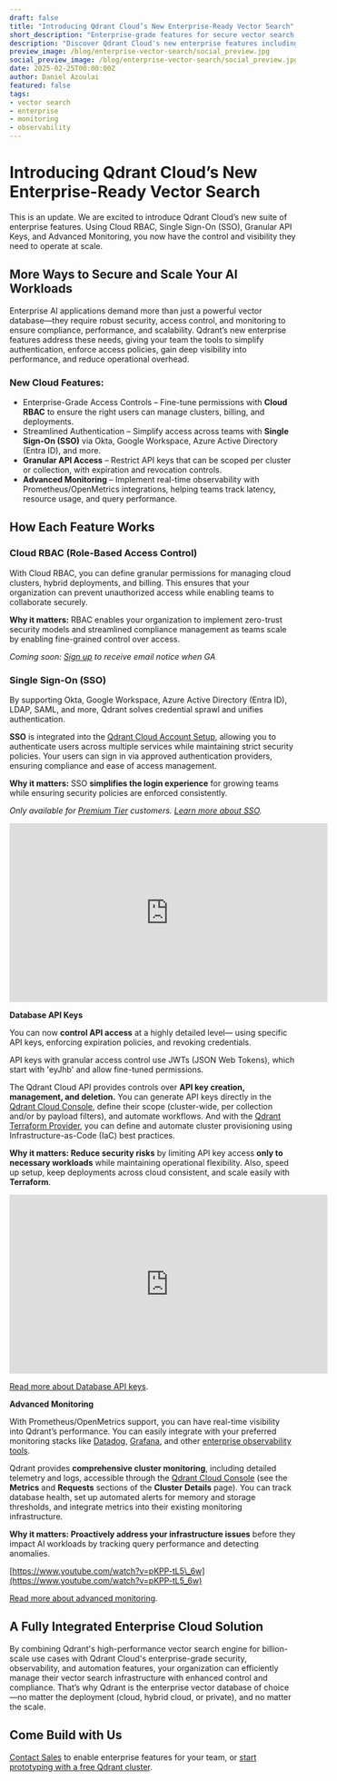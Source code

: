 ```yaml
---
draft: false
title: "Introducing Qdrant Cloud’s New Enterprise-Ready Vector Search"
short_description: "Enterprise-grade features for secure vector search at scale."
description: "Discover Qdrant Cloud's new enterprise features including RBAC, SSO, granular API keys, and advanced monitoring for secure, scalable AI deployments."
preview_image: /blog/enterprise-vector-search/social_preview.jpg
social_preview_image: /blog/enterprise-vector-search/social_preview.jpg
date: 2025-02-25T00:00:00Z
author: Daniel Azoulai
featured: false
tags:
- vector search
- enterprise
- monitoring
- observability
---
```

# Introducing Qdrant Cloud’s New Enterprise-Ready Vector Search

This is an update. We are excited to introduce Qdrant Cloud’s new suite of enterprise features. Using Cloud RBAC, Single Sign-On (SSO), Granular API Keys, and Advanced Monitoring, you now have the control and visibility they need to operate at scale.

## More Ways to Secure and Scale Your AI Workloads

Enterprise AI applications demand more than just a powerful vector database—they require robust security, access control, and monitoring to ensure compliance, performance, and scalability. Qdrant’s new enterprise features address these needs, giving your team the tools to simplify authentication, enforce access policies, gain deep visibility into performance, and reduce operational overhead.

### New Cloud Features:

* Enterprise-Grade Access Controls – Fine-tune permissions with **Cloud RBAC** to ensure the right users can manage clusters, billing, and deployments.  
* Streamlined Authentication – Simplify access across teams with **Single Sign-On (SSO)** via Okta, Google Workspace, Azure Active Directory (Entra ID), and more.  
* **Granular API Access** – Restrict API keys that can be scoped per cluster or collection, with expiration and revocation controls.  
* **Advanced Monitoring** – Implement real-time observability with Prometheus/OpenMetrics integrations, helping teams track latency, resource usage, and query performance.

## How Each Feature Works

### Cloud RBAC (Role-Based Access Control)

With Cloud RBAC, you can define granular permissions for managing cloud clusters, hybrid deployments, and billing. This ensures that your organization can prevent unauthorized access while enabling teams to collaborate securely.

**Why it matters:** RBAC enables your organization to implement zero-trust security models and streamlined compliance management as teams scale by enabling fine-grained control over access.

*Coming soon: [Sign up](https://share-eu1.hsforms.com/1H5vI2Xx6TbCjwfyARUwQaA2b46ng) to receive email notice when GA*

### Single Sign-On (SSO)

By supporting Okta, Google Workspace, Azure Active Directory (Entra ID), LDAP, SAML, and more, Qdrant solves credential sprawl and unifies authentication.

**SSO** is integrated into the [Qdrant Cloud Account Setup](https://cloud.qdrant.io/signup), allowing you to authenticate users across multiple services while maintaining strict security policies. Your users can sign in via approved authentication providers, ensuring compliance and ease of access management.

**Why it matters:** SSO **simplifies the login experience** for growing teams while ensuring security policies are enforced consistently.

*Only available for [Premium Tier](https://qdrant.tech/documentation/cloud/premium/) customers. [Learn more about SSO](https://qdrant.tech/documentation/cloud/qdrant-cloud-setup/#enterprise-single-sign-on-sso).*

<iframe width="560" height="315" src="https://www.youtube.com/embed/EtUcA-MCZJM?si=RhI1zEP59ssoRojA" title="YouTube video player" frameborder="0" allow="accelerometer; autoplay; clipboard-write; encrypted-media; gyroscope; picture-in-picture; web-share" referrerpolicy="strict-origin-when-cross-origin" allowfullscreen></iframe> 

**Database API Keys**

You can now **control API access** at a highly detailed level— using specific API keys, enforcing expiration policies, and revoking credentials.

API keys with granular access control use JWTs (JSON Web Tokens), which start with 'eyJhb' and allow fine-tuned permissions.

The Qdrant Cloud API provides controls over **API key creation, management, and deletion.** You can generate API keys directly in the [Qdrant Cloud Console](https://login.cloud.qdrant.io/u/signup/identifier?state=hKFo2SAxeFNkY0JxeTMwUmpsRk15SFRUR2dFbmFYcjJUdnpHc6Fur3VuaXZlcnNhbC1sb2dpbqN0aWTZIFpOOTQ4S21uUEVlM3o1WUx1QnMzSUlrMmlIR1NtV1JCo2NpZNkgckkxd2NPUEhPTWRlSHVUeDR4MWtGMEtGZFE3d25lemc), define their scope (cluster-wide, per collection and/or by payload filters), and automate workflows. And with the [Qdrant Terraform Provider](https://registry.terraform.io/providers/qdrant/qdrant-cloud/latest), you can define and automate cluster provisioning using Infrastructure-as-Code (IaC) best practices.

**Why it matters: Reduce security risks** by limiting API key access **only to necessary workloads** while maintaining operational flexibility. Also, speed up setup, keep deployments across cloud consistent, and scale easily with **Terraform**. 

<iframe width="560" height="315" src="https://www.youtube.com/embed/3c-8tcBIVdQ?si=QxR_W7ax9WYtMg91" title="YouTube video player" frameborder="0" allow="accelerometer; autoplay; clipboard-write; encrypted-media; gyroscope; picture-in-picture; web-share" referrerpolicy="strict-origin-when-cross-origin" allowfullscreen></iframe>

[Read more about Database API keys](https://qdrant.tech/documentation/cloud/authentication/).

**Advanced Monitoring**

With Prometheus/OpenMetrics support, you can have real-time visibility into Qdrant’s performance. You can easily integrate with your preferred monitoring stacks like [Datadog](https://qdrant.tech/documentation/observability/datadog/), [Grafana](https://qdrant.tech/documentation/cloud/cluster-monitoring/#grafana-dashboard), and other [enterprise observability tools](https://qdrant.tech/documentation/observability/).

Qdrant provides **comprehensive cluster monitoring**, including detailed telemetry and logs, accessible through the [Qdrant Cloud Console](https://login.cloud.qdrant.io/u/signup/identifier?state=hKFo2SAxeFNkY0JxeTMwUmpsRk15SFRUR2dFbmFYcjJUdnpHc6Fur3VuaXZlcnNhbC1sb2dpbqN0aWTZIFpOOTQ4S21uUEVlM3o1WUx1QnMzSUlrMmlIR1NtV1JCo2NpZNkgckkxd2NPUEhPTWRlSHVUeDR4MWtGMEtGZFE3d25lemc) (see the **Metrics** and **Requests** sections of the **Cluster** **Details** page). You can track database health, set up automated alerts for memory and storage thresholds, and integrate metrics into their existing monitoring infrastructure.

**Why it matters: Proactively address your infrastructure issues** before they impact AI workloads by tracking query performance and detecting anomalies.

[https://www.youtube.com/watch?v=pKPP-tL5\_6w](https://www.youtube.com/watch?v=pKPP-tL5_6w) 

[Read more about advanced monitoring](https://qdrant.tech/documentation/cloud/cluster-monitoring/).

## A Fully Integrated Enterprise Cloud Solution

By combining Qdrant's high-performance vector search engine for billion-scale use cases with Qdrant Cloud's enterprise-grade security, observability, and automation features, your organization can efficiently manage their vector search infrastructure with enhanced control and compliance. That’s why Qdrant is the enterprise vector database of choice—no matter the deployment (cloud, hybrid cloud, or private), and no matter the scale. 

## Come Build with Us 

[Contact Sales](https://qdrant.tech/contact-us/) to enable enterprise features for your team, or [start prototyping with a free Qdrant cluster](https://login.cloud.qdrant.io/u/signup/identifier?state=hKFo2SAxeFNkY0JxeTMwUmpsRk15SFRUR2dFbmFYcjJUdnpHc6Fur3VuaXZlcnNhbC1sb2dpbqN0aWTZIFpOOTQ4S21uUEVlM3o1WUx1QnMzSUlrMmlIR1NtV1JCo2NpZNkgckkxd2NPUEhPTWRlSHVUeDR4MWtGMEtGZFE3d25lemc).